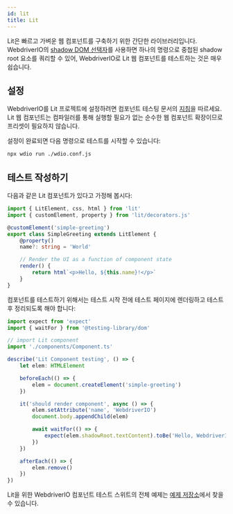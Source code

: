 ```yaml
---
id: lit
title: Lit
---
```


Lit은 빠르고 가벼운 웹 컴포넌트를 구축하기 위한 간단한 라이브러리입니다. WebdriverIO의 [shadow DOM 선택자](/docs/selectors#deep-selectors)를 사용하면 하나의 명령으로 중첩된 shadow root 요소를 쿼리할 수 있어, WebdriverIO로 Lit 웹 컴포넌트를 테스트하는 것은 매우 쉽습니다.

## 설정

WebdriverIO를 Lit 프로젝트에 설정하려면 컴포넌트 테스팅 문서의 [지침](/docs/component-testing#set-up)을 따르세요. Lit 웹 컴포넌트는 컴파일러를 통해 실행할 필요가 없는 순수한 웹 컴포넌트 확장이므로 프리셋이 필요하지 않습니다.

설정이 완료되면 다음 명령으로 테스트를 시작할 수 있습니다:

```sh
npx wdio run ./wdio.conf.js
```

## 테스트 작성하기

다음과 같은 Lit 컴포넌트가 있다고 가정해 봅시다:

```ts title="./components/Component.ts"
import { LitElement, css, html } from 'lit'
import { customElement, property } from 'lit/decorators.js'

@customElement('simple-greeting')
export class SimpleGreeting extends LitElement {
    @property()
    name?: string = 'World'

    // Render the UI as a function of component state
    render() {
        return html`<p>Hello, ${this.name}!</p>`
    }
}
```

컴포넌트를 테스트하기 위해서는 테스트 시작 전에 테스트 페이지에 렌더링하고 테스트 후 정리되도록 해야 합니다:

```ts title="lit.test.js"
import expect from 'expect'
import { waitFor } from '@testing-library/dom'

// import Lit component
import './components/Component.ts'

describe('Lit Component testing', () => {
    let elem: HTMLElement

    beforeEach(() => {
        elem = document.createElement('simple-greeting')
    })

    it('should render component', async () => {
        elem.setAttribute('name', 'WebdriverIO')
        document.body.appendChild(elem)

        await waitFor(() => {
            expect(elem.shadowRoot.textContent).toBe('Hello, WebdriverIO!')
        })
    })

    afterEach(() => {
        elem.remove()
    })
})
```

Lit을 위한 WebdriverIO 컴포넌트 테스트 스위트의 전체 예제는 [예제 저장소](https://github.com/webdriverio/component-testing-examples/tree/main/lit-typescript-vite)에서 찾을 수 있습니다.